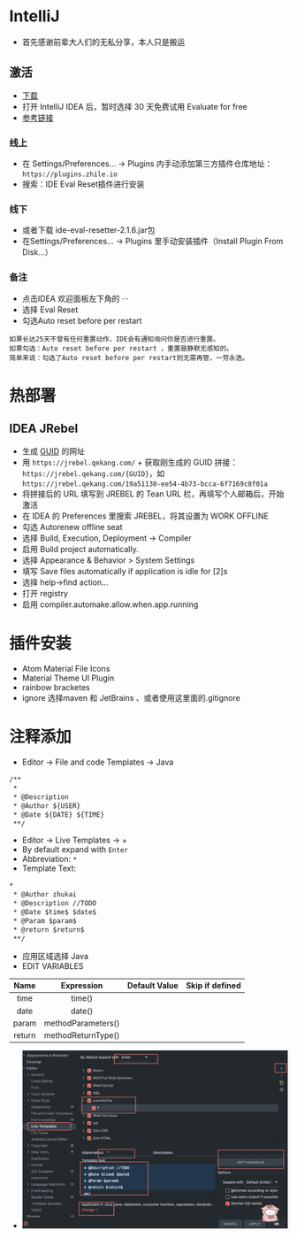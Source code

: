 # IntelliJ
- 首先感谢前辈大人们的无私分享，本人只是搬运

## 激活
- [下载](https://www.jetbrains.com/idea/download/#section=mac)
- 打开 IntelliJ IDEA 后，暂时选择 30 天免费试用 Evaluate for free
- [参考链接](https://www.macfz.com/a/Jetbrainscrack.html)
### 线上
- 在 Settings/Preferences... -> Plugins 内手动添加第三方插件仓库地址：`https://plugins.zhile.io`
- 搜索：IDE Eval Reset插件进行安装
### 线下
- 或者下载 ide-eval-resetter-2.1.6.jar包
- 在Settings/Preferences... -> Plugins 里手动安装插件（Install Plugin From Disk...）
### 备注
- 点击IDEA 欢迎面板左下角的 ··· 
- 选择 Eval Reset
- 勾选Auto reset before per restart
```
如果长达25天不曾有任何重置动作，IDE会有通知询问你是否进行重置。
如果勾选：Auto reset before per restart ，重置是静默无感知的。
简单来说：勾选了Auto reset before per restart则无需再管，一劳永逸。
```

# 热部署
## IDEA JRebel

- 生成 [GUID](https://www.guidgen.com) 的网址
- 用 `https://jrebel.qekang.com/` + 获取刚生成的 GUID 拼接：`https://jrebel.qekang.com/{GUID}`，如 `https://jrebel.qekang.com/19a51130-ee54-4b73-bcca-6f7169c8f01a`
- 将拼接后的 URL 填写到 JREBEL 的 Tean URL 栏，再填写个人邮箱后，开始激活
- 在 IDEA 的 Preferences 里搜索 JREBEL，将其设置为 WORK OFFLINE
- 勾选 Autorenew offline seat
- 选择 Build, Execution, Deployment -> Compiler
- 启用 Build project automatically.
- 选择 Appearance & Behavior > System Settings
- 填写 Save files automatically if application is idle for [2]s
- 选择 help->find action…
- 打开 registry
- 启用 compiler.automake.allow.when.app.running

# 插件安装
- Atom Material File Icons
- Material Theme UI Plugin
- rainbow bracketes 
- ignore   选择maven 和 JetBrains 、或者使用这里面的.gitignore

# 注释添加
- Editor -> File and code Templates -> Java
```
/**
 *
 * @Description
 * @Author ${USER}
 * @Date ${DATE} ${TIME}
 **/
```
- Editor -> Live Templates -> +
- By default expand with `Enter`
- Abbreviation: `*`
- Template Text:
```
*
 * @Author zhukai
 * @Description //TODO 
 * @Date $time$ $date$
 * @Param $param$
 * @return $return$
 **/
 ```
 - 应用区域选择 Java
 - EDIT VARIABLES
 
 | Name | Expression | Default Value | Skip if defined |
 | :----: | :----: | :----: | :----: | 
 | time | time() |||
 | date | date() |||
 | param | methodParameters() |||
 | return | methodReturnType() |||
 
 - ![img](./template.jpg)
 





